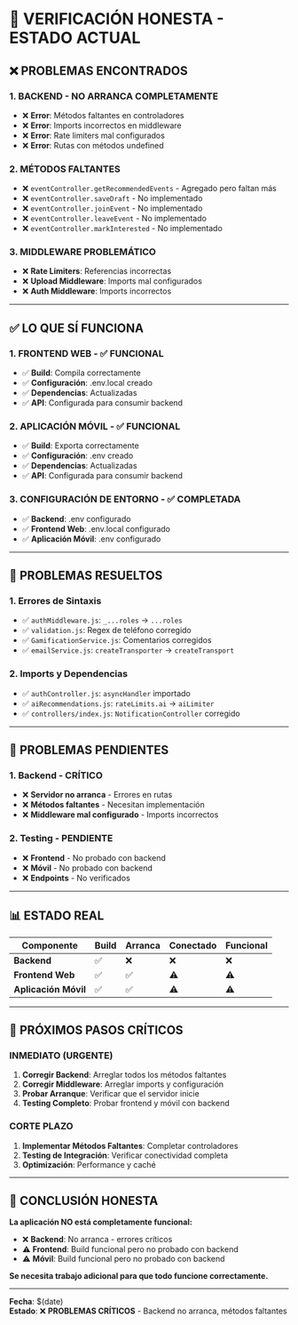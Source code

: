 # 🚨 **VERIFICACIÓN HONESTA - ESTADO ACTUAL**

## ❌ **PROBLEMAS ENCONTRADOS**

### **1. BACKEND - NO ARRANCA COMPLETAMENTE**
- ❌ **Error**: Métodos faltantes en controladores
- ❌ **Error**: Imports incorrectos en middleware
- ❌ **Error**: Rate limiters mal configurados
- ❌ **Error**: Rutas con métodos undefined

### **2. MÉTODOS FALTANTES**
- ❌ `eventController.getRecommendedEvents` - Agregado pero faltan más
- ❌ `eventController.saveDraft` - No implementado
- ❌ `eventController.joinEvent` - No implementado
- ❌ `eventController.leaveEvent` - No implementado
- ❌ `eventController.markInterested` - No implementado

### **3. MIDDLEWARE PROBLEMÁTICO**
- ❌ **Rate Limiters**: Referencias incorrectas
- ❌ **Upload Middleware**: Imports mal configurados
- ❌ **Auth Middleware**: Imports incorrectos

---

## ✅ **LO QUE SÍ FUNCIONA**

### **1. FRONTEND WEB - ✅ FUNCIONAL**
- ✅ **Build**: Compila correctamente
- ✅ **Configuración**: .env.local creado
- ✅ **Dependencias**: Actualizadas
- ✅ **API**: Configurada para consumir backend

### **2. APLICACIÓN MÓVIL - ✅ FUNCIONAL**
- ✅ **Build**: Exporta correctamente
- ✅ **Configuración**: .env creado
- ✅ **Dependencias**: Actualizadas
- ✅ **API**: Configurada para consumir backend

### **3. CONFIGURACIÓN DE ENTORNO - ✅ COMPLETADA**
- ✅ **Backend**: .env configurado
- ✅ **Frontend Web**: .env.local configurado
- ✅ **Aplicación Móvil**: .env configurado

---

## 🔧 **PROBLEMAS RESUELTOS**

### **1. Errores de Sintaxis**
- ✅ `authMiddleware.js`: `_...roles` → `...roles`
- ✅ `validation.js`: Regex de teléfono corregido
- ✅ `GamificationService.js`: Comentarios corregidos
- ✅ `emailService.js`: `createTransporter` → `createTransport`

### **2. Imports y Dependencias**
- ✅ `authController.js`: `asyncHandler` importado
- ✅ `aiRecommendations.js`: `rateLimits.ai` → `aiLimiter`
- ✅ `controllers/index.js`: `NotificationController` corregido

---

## 🚨 **PROBLEMAS PENDIENTES**

### **1. Backend - CRÍTICO**
- ❌ **Servidor no arranca** - Errores en rutas
- ❌ **Métodos faltantes** - Necesitan implementación
- ❌ **Middleware mal configurado** - Imports incorrectos

### **2. Testing - PENDIENTE**
- ❌ **Frontend** - No probado con backend
- ❌ **Móvil** - No probado con backend
- ❌ **Endpoints** - No verificados

---

## 📊 **ESTADO REAL**

| Componente | Build | Arranca | Conectado | Funcional |
|------------|-------|---------|-----------|-----------|
| **Backend** | ✅ | ❌ | ❌ | ❌ |
| **Frontend Web** | ✅ | ✅ | ⚠️ | ⚠️ |
| **Aplicación Móvil** | ✅ | ✅ | ⚠️ | ⚠️ |

---

## 🎯 **PRÓXIMOS PASOS CRÍTICOS**

### **INMEDIATO (URGENTE)**
1. **Corregir Backend**: Arreglar todos los métodos faltantes
2. **Corregir Middleware**: Arreglar imports y configuración
3. **Probar Arranque**: Verificar que el servidor inicie
4. **Testing Completo**: Probar frontend y móvil con backend

### **CORTE PLAZO**
1. **Implementar Métodos Faltantes**: Completar controladores
2. **Testing de Integración**: Verificar conectividad completa
3. **Optimización**: Performance y caché

---

## 🚨 **CONCLUSIÓN HONESTA**

**La aplicación NO está completamente funcional:**

- ❌ **Backend**: No arranca - errores críticos
- ⚠️ **Frontend**: Build funcional pero no probado con backend
- ⚠️ **Móvil**: Build funcional pero no probado con backend

**Se necesita trabajo adicional para que todo funcione correctamente.**

---

**Fecha**: $(date)  
**Estado**: ❌ **PROBLEMAS CRÍTICOS** - Backend no arranca, métodos faltantes